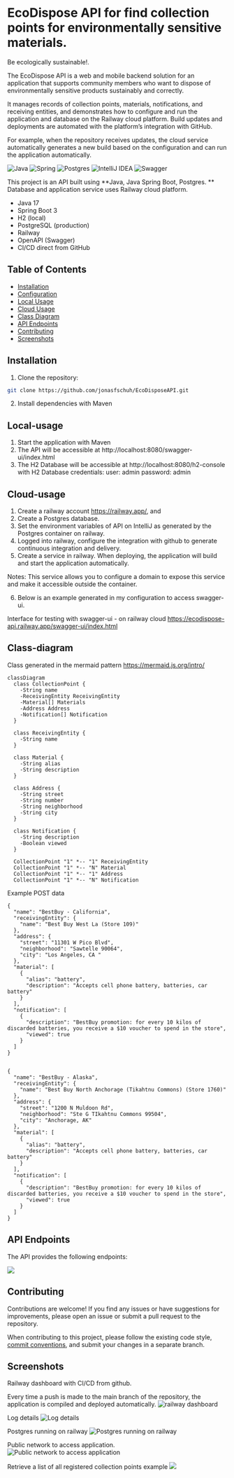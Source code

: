 # EcoDispose API for find collection points for environmentally sensitive materials. 
Be ecologically sustainable!.

The EcoDispose API is a web and mobile backend solution for an application that supports community members who want to dispose of environmentally sensitive products sustainably and correctly.

It manages records of collection points, materials, notifications, and receiving entities, and demonstrates how to configure and run the application and database on the Railway cloud platform. Build updates and deployments are automated with the platform’s integration with GitHub.

For example, when the repository receives updates, the cloud service automatically generates a new build based on the configuration and can run the application automatically.

![Java](https://img.shields.io/badge/java-%23ED8B00.svg?style=for-the-badge&logo=openjdk&logoColor=white)
![Spring](https://img.shields.io/badge/spring-%236DB33F.svg?style=for-the-badge&logo=spring&logoColor=white)
![Postgres](https://img.shields.io/badge/postgres-%23316192.svg?style=for-the-badge&logo=postgresql&logoColor=white)
![IntelliJ IDEA](https://img.shields.io/badge/IntelliJIDEA-000000.svg?style=for-the-badge&logo=intellij-idea&logoColor=white)
![Swagger](https://img.shields.io/badge/-Swagger-%23Clojure?style=for-the-badge&logo=swagger&logoColor=white)

This project is an API built using **Java, Java Spring Boot, Postgres. **
Database and application service uses Railway cloud platform.

- Java 17
- Spring Boot 3 
- H2 (local) 
- PostgreSQL (production) 
- Railway 
- OpenAPI (Swagger) 
- CI/CD direct from GitHub 

## Table of Contents

- [Installation](#installation)
- [Configuration](#configuration)
- [Local Usage](#local-usage)
- [Cloud Usage](#cloud-usage)
- [Class Diagram](#class-diagram)
- [API Endpoints](#api-endpoints)
- [Contributing](#contributing)
- [Screenshots](#screenshots)

## Installation

1. Clone the repository:

```bash
git clone https://github.com/jonasfschuh/EcoDisposeAPI.git
```

2. Install dependencies with Maven

## Local-usage

1. Start the application with Maven
2. The API will be accessible at http://localhost:8080/swagger-ui/index.html
3. The H2 Database will be accessible at http://localhost:8080/h2-console
with H2 Database credentials: user: admin password: admin 

## Cloud-usage

1. Create a railway account https://railway.app/, and
2. Create a Postgres database.
3. Set the environment variables of API on IntelliJ as generated by the Postgres container on railway.
4. Logged into railway, configure the integration with github to generate continuous integration and delivery.
5. Create a service in railway. When deploying, the application will build and start the application automatically.

Notes: This service allows you to configure a domain to expose this service and make it accessible outside the container.

6. Below is an example generated in my configuration to access swagger-ui.

Interface for testing with swagger-ui - on railway cloud
https://ecodispose-api.railway.app/swagger-ui/index.html

## Class-diagram

Class generated in the mermaid pattern https://mermaid.js.org/intro/

```mermaid
classDiagram
  class CollectionPoint {                   
    -String name
    -ReceivingEntity ReceivingEntity
    -Material[] Materials
    -Address Address
    -Notification[] Notification
  }

  class ReceivingEntity {                    
    -String name
  }

  class Material {                           
    -String alias
    -String description
  }

  class Address {                            
    -String street
    -String number 
    -String neighborhood
    -String city 
  }

  class Notification {                      
    -String description
    -Boolean viewed
  }

  CollectionPoint "1" *-- "1" ReceivingEntity
  CollectionPoint "1" *-- "N" Material
  CollectionPoint "1" *-- "1" Address
  CollectionPoint "1" *-- "N" Notification

```

Example POST data

```
{
  "name": "BestBuy - California",
  "receivingEntity": {
    "name": "Best Buy West La (Store 109)"
  },
  "address": {
    "street": "11301 W Pico Blvd",
    "neighborhood": "Sawtelle 90064",
    "city": "Los Angeles, CA "
  },
  "material": [
    {
      "alias": "battery",
      "description": "Accepts cell phone battery, batteries, car battery"
    }
  ],
  "notification": [
    {
      "description": "BestBuy promotion: for every 10 kilos of discarded batteries, you receive a $10 voucher to spend in the store",
      "viewed": true
    }
  ]
}


{
  "name": "BestBuy - Alaska",
  "receivingEntity": {
    "name": "Best Buy North Anchorage (Tikahtnu Commons) (Store 1760)"
  },
  "address": {
    "street": "1200 N Muldoon Rd",
    "neighborhood": "Ste G TIkahtnu Commons 99504",
    "city": "Anchorage, AK"
  },
  "material": [
    {
      "alias": "battery",
      "description": "Accepts cell phone battery, batteries, car battery"
    }
  ],
  "notification": [
    {
      "description": "BestBuy promotion: for every 10 kilos of discarded batteries, you receive a $10 voucher to spend in the store",
      "viewed": true
    }
  ]
}

```


## API Endpoints

The API provides the following endpoints:

![](https://github.com/jonasfschuh/EcoDisposeAPI/blob/main/docs/img/CollectionPointControllerEndPoints.gif?raw=true&sanitize=true)

## Contributing

Contributions are welcome! If you find any issues or have suggestions for improvements, please open an issue or submit a pull request to the repository.

When contributing to this project, please follow the existing code style, [commit conventions](https://www.conventionalcommits.org/en/v1.0.0/), and submit your changes in a separate branch.

## Screenshots

Railway dashboard with CI/CD from github.

Every time a push is made to the main branch of the repository, the application is compiled and deployed automatically.
![railway dashboard](https://github.com/jonasfschuh/JavaRESTfulAPI/blob/main/docs/img/railway_dashboard.gif?raw=true&sanitize=true) 

Log details
![Log details](https://github.com/jonasfschuh/JavaRESTfulAPI/blob/main/docs/img/logs_details.gif?raw=true&sanitize=true)

Postgres running on railway
![Postgres running on railway](https://github.com/jonasfschuh/JavaRESTfulAPI/blob/main/docs/img/postgres%20running%20on%20railway.gif?raw=true&sanitize=true)

Public network to access application. 
![Public network to access application](https://github.com/jonasfschuh/JavaRESTfulAPI/blob/main/docs/img/public%20network%20to%20access%20application.gif?raw=true&sanitize=true)

Retrieve a list of all registered collection points example
![](https://github.com/jonasfschuh/EcoDisposeAPI/blob/main/docs/img/GetAllCollectionPointsExample.gif?raw=true&sanitize=true)














